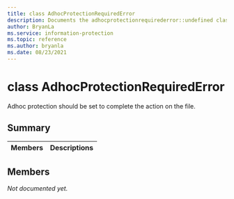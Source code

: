 ```yaml
---
title: class AdhocProtectionRequiredError 
description: Documents the adhocprotectionrequirederror::undefined class of the Microsoft Information Protection (MIP) SDK.
author: BryanLa
ms.service: information-protection
ms.topic: reference
ms.author: bryanla
ms.date: 08/23/2021
---
```


# class AdhocProtectionRequiredError 
Adhoc protection should be set to complete the action on the file.
  
## Summary
 Members                        | Descriptions                                
--------------------------------|---------------------------------------------
  
## Members
_Not documented yet._
